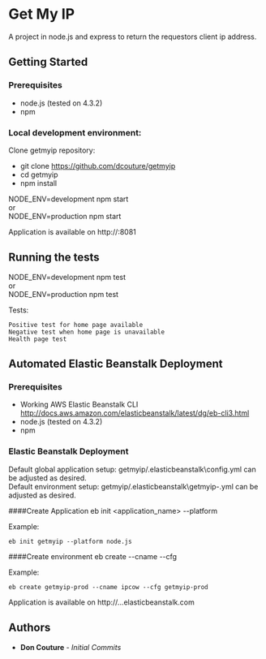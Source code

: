 # Get My IP

A project in node.js and express to return the requestors client ip address.

## Getting Started

### Prerequisites

* node.js (tested on 4.3.2)
* npm

### Local development environment:

Clone getmyip repository:
* git clone https://github.com/dcouture/getmyip
* cd getmyip
* npm install

NODE_ENV=development npm start  
or  
NODE_ENV=production npm start

Application is available on http://<ipaddress>:8081

## Running the tests

NODE_ENV=development npm test  
or  
NODE_ENV=production npm test

Tests:
```
Positive test for home page available
Negative test when home page is unavailable
Health page test
```

## Automated Elastic Beanstalk Deployment

### Prerequisites

* Working AWS Elastic Beanstalk CLI http://docs.aws.amazon.com/elasticbeanstalk/latest/dg/eb-cli3.html
* node.js (tested on 4.3.2)
* npm

### Elastic Beanstalk Deployment

Default global application setup: getmyip/.elasticbeanstalk\config.yml can be adjusted as desired.  
Default environment setup: getmyip/.elasticbeanstalk\getmyip-<env>.yml can be adjusted as desired.

####Create Application
eb init <application_name> --platform <platform>  

Example:
```
eb init getmyip --platform node.js
```

####Create environment
eb create <environment> --cname <cname-prefix> --cfg <environment config file>  

Example:

```
eb create getmyip-prod --cname ipcow --cfg getmyip-prod
```
Application is available on http://<cname-prefix>.<region>..elasticbeanstalk.com 

## Authors

* **Don Couture** - *Initial Commits*
